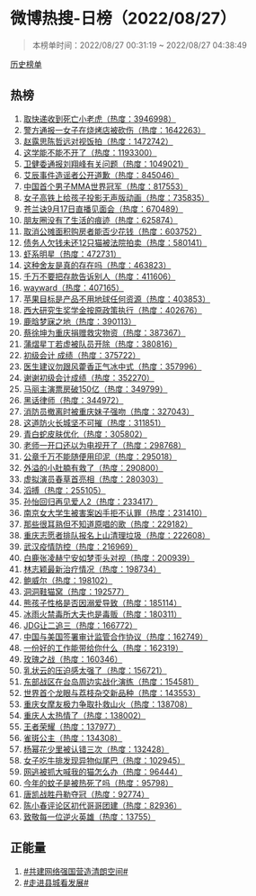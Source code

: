 <h1>
微博热搜-日榜（2022/08/27）
</h1>
<blockquote>
<p>
本榜单时间：2022/08/27 00:31:19 ~ 2022/08/27 04:38:49
</p>
</blockquote>
<p>
<a href="https://github.com/daifee/weibo-hot-search/tree/main/archives/daily">历史榜单</a>
</p>
<h2>
热榜
</h2>
<ol>

<li>
<a href="https://s.weibo.com/weibo?q=%23%E5%8F%96%E5%BF%AB%E9%80%92%E6%94%B6%E5%88%B0%E6%AD%BB%E4%BA%A1%E5%B0%8F%E8%80%81%E8%99%8E%23" target="weibo">
取快递收到死亡小老虎（热度：3946998）
</a>
</li>

<li>
<a href="https://s.weibo.com/weibo?q=%23%E8%AD%A6%E6%96%B9%E9%80%9A%E6%8A%A5%E4%B8%80%E5%A5%B3%E5%AD%90%E5%9C%A8%E7%83%A7%E7%83%A4%E5%BA%97%E8%A2%AB%E7%A0%8D%E4%BC%A4%23" target="weibo">
警方通报一女子在烧烤店被砍伤（热度：1642263）
</a>
</li>

<li>
<a href="https://s.weibo.com/weibo?q=%23%E8%B5%B5%E9%9C%B2%E6%80%9D%E9%99%88%E5%93%B2%E8%BF%9C%E5%AF%B9%E8%A7%86%E9%A5%AD%E6%8B%8D%23" target="weibo">
赵露思陈哲远对视饭拍（热度：1472742）
</a>
</li>

<li>
<a href="https://s.weibo.com/weibo?q=%23%E8%BF%99%E5%AD%A6%E8%83%BD%E4%B8%8D%E8%83%BD%E4%B8%8D%E5%BC%80%E4%BA%86%23" target="weibo">
这学能不能不开了（热度：1193300）
</a>
</li>

<li>
<a href="https://s.weibo.com/weibo?q=%23%E5%8D%AB%E5%81%A5%E5%A7%94%E9%80%9A%E6%8A%A5%E5%88%98%E7%BF%94%E5%B3%B0%E6%9C%89%E5%85%B3%E9%97%AE%E9%A2%98%23" target="weibo">
卫健委通报刘翔峰有关问题（热度：1049021）
</a>
</li>

<li>
<a href="https://s.weibo.com/weibo?q=%23%E8%89%BE%E8%BE%B0%E4%BA%8B%E4%BB%B6%E9%80%A0%E8%B0%A3%E8%80%85%E5%85%AC%E5%BC%80%E9%81%93%E6%AD%89%23" target="weibo">
艾辰事件造谣者公开道歉（热度：845046）
</a>
</li>

<li>
<a href="https://s.weibo.com/weibo?q=%23%E4%B8%AD%E5%9B%BD%E9%A6%96%E4%B8%AA%E7%94%B7%E5%AD%90MMA%E4%B8%96%E7%95%8C%E5%86%A0%E5%86%9B%23" target="weibo">
中国首个男子MMA世界冠军（热度：817553）
</a>
</li>

<li>
<a href="https://s.weibo.com/weibo?q=%23%E5%A5%B3%E5%AD%90%E9%AB%98%E9%93%81%E4%B8%8A%E7%BB%99%E5%AD%A9%E5%AD%90%E6%8A%95%E5%BD%B1%E6%97%A0%E5%A3%B0%E7%89%88%E5%8A%A8%E7%94%BB%23" target="weibo">
女子高铁上给孩子投影无声版动画（热度：735835）
</a>
</li>

<li>
<a href="https://s.weibo.com/weibo?q=%23%E8%8B%8D%E5%85%B0%E8%AF%809%E6%9C%8817%E6%97%A5%E7%9B%B4%E6%92%AD%E8%A7%81%E9%9D%A2%E4%BC%9A%23" target="weibo">
苍兰诀9月17日直播见面会（热度：670489）
</a>
</li>

<li>
<a href="https://s.weibo.com/weibo?q=%23%E6%9C%8B%E5%8F%8B%E5%9C%88%E6%B2%A1%E6%9C%89%E4%BA%86%E7%94%9F%E6%B4%BB%E7%9A%84%E7%97%95%E8%BF%B9%23" target="weibo">
朋友圈没有了生活的痕迹（热度：625874）
</a>
</li>

<li>
<a href="https://s.weibo.com/weibo?q=%23%E5%8F%96%E6%B6%88%E5%85%AC%E6%91%8A%E9%9D%A2%E7%A7%AF%E8%B4%AD%E6%88%BF%E8%80%85%E8%83%BD%E5%90%A6%E5%B0%91%E8%8A%B1%E9%92%B1%23" target="weibo">
取消公摊面积购房者能否少花钱（热度：603752）
</a>
</li>

<li>
<a href="https://s.weibo.com/weibo?q=%23%E5%80%BA%E5%8A%A1%E4%BA%BA%E6%AC%A0%E9%92%B1%E6%9C%AA%E8%BF%9812%E5%8F%AA%E7%8C%AB%E8%A2%AB%E6%B3%95%E9%99%A2%E6%8B%8D%E5%8D%96%23" target="weibo">
债务人欠钱未还12只猫被法院拍卖（热度：580141）
</a>
</li>

<li>
<a href="https://s.weibo.com/weibo?q=%23%E8%99%BE%E7%B3%BB%E6%98%8E%E6%98%9F%23" target="weibo">
虾系明星（热度：472731）
</a>
</li>

<li>
<a href="https://s.weibo.com/weibo?q=%23%E8%BF%99%E7%A7%8D%E8%88%8D%E5%8F%8B%E6%98%AF%E7%9C%9F%E7%9A%84%E5%AD%98%E5%9C%A8%E5%90%97%23" target="weibo">
这种舍友是真的存在吗（热度：463823）
</a>
</li>

<li>
<a href="https://s.weibo.com/weibo?q=%23%E5%8D%83%E4%B8%87%E4%B8%8D%E8%A6%81%E6%8A%8A%E5%AD%98%E6%AC%BE%E5%91%8A%E8%AF%89%E5%88%AB%E4%BA%BA%23" target="weibo">
千万不要把存款告诉别人（热度：411606）
</a>
</li>

<li>
<a href="https://s.weibo.com/weibo?q=%23wayward%23" target="weibo">
wayward（热度：407165）
</a>
</li>

<li>
<a href="https://s.weibo.com/weibo?q=%23%E8%8B%B9%E6%9E%9C%E7%9B%AE%E6%A0%87%E6%98%AF%E4%BA%A7%E5%93%81%E4%B8%8D%E7%94%A8%E5%9C%B0%E7%90%83%E4%BB%BB%E4%BD%95%E8%B5%84%E6%BA%90%23" target="weibo">
苹果目标是产品不用地球任何资源（热度：403853）
</a>
</li>

<li>
<a href="https://s.weibo.com/weibo?q=%23%E8%A5%BF%E5%A4%A7%E7%A0%94%E7%A9%B6%E7%94%9F%E5%A5%96%E5%AD%A6%E9%87%91%E6%8C%89%E5%8E%9F%E6%94%BF%E7%AD%96%E6%89%A7%E8%A1%8C%23" target="weibo">
西大研究生奖学金按原政策执行（热度：402676）
</a>
</li>

<li>
<a href="https://s.weibo.com/weibo?q=%23%E9%B9%BF%E6%99%97%E6%A2%A6%E5%AF%90%E4%B9%8B%E5%9C%B0%23" target="weibo">
鹿晗梦寐之地（热度：390113）
</a>
</li>

<li>
<a href="https://s.weibo.com/weibo?q=%23%E8%94%A1%E5%BE%90%E5%9D%A4%E4%B8%BA%E9%87%8D%E5%BA%86%E6%8D%90%E8%B5%A0%E6%95%91%E7%81%BE%E7%89%A9%E8%B5%84%23" target="weibo">
蔡徐坤为重庆捐赠救灾物资（热度：387367）
</a>
</li>

<li>
<a href="https://s.weibo.com/weibo?q=%23%E8%92%B2%E7%86%A0%E6%98%9F%E4%B8%81%E8%8B%A5%E8%99%9A%E8%A2%AB%E9%98%9F%E5%91%98%E5%BC%80%E9%99%A4%23" target="weibo">
蒲熠星丁若虚被队员开除（热度：380816）
</a>
</li>

<li>
<a href="https://s.weibo.com/weibo?q=%23%E5%88%9D%E7%BA%A7%E4%BC%9A%E8%AE%A1%20%E6%88%90%E7%BB%A9%23" target="weibo">
初级会计 成绩（热度：375722）
</a>
</li>

<li>
<a href="https://s.weibo.com/weibo?q=%23%E5%8C%BB%E7%94%9F%E5%BB%BA%E8%AE%AE%E5%8B%BF%E8%B7%9F%E9%A3%8E%E8%97%BF%E9%A6%99%E6%AD%A3%E6%B0%94%E5%86%B0%E4%B8%AD%E5%BC%8F%23" target="weibo">
医生建议勿跟风藿香正气冰中式（热度：357996）
</a>
</li>

<li>
<a href="https://s.weibo.com/weibo?q=%23%E8%B0%A2%E8%B0%A2%E5%88%9D%E7%BA%A7%E4%BC%9A%E8%AE%A1%E6%88%90%E7%BB%A9%23" target="weibo">
谢谢初级会计成绩（热度：352270）
</a>
</li>

<li>
<a href="https://s.weibo.com/weibo?q=%23%E9%A9%AC%E4%B8%BD%E4%B8%BB%E6%BC%94%E7%A5%A8%E6%88%BF%E7%A0%B4150%E4%BA%BF%23" target="weibo">
马丽主演票房破150亿（热度：349799）
</a>
</li>

<li>
<a href="https://s.weibo.com/weibo?q=%23%E9%BB%91%E8%AF%9D%E5%BE%8B%E5%B8%88%23" target="weibo">
黑话律师（热度：344972）
</a>
</li>

<li>
<a href="https://s.weibo.com/weibo?q=%23%E6%B6%88%E9%98%B2%E5%91%98%E6%92%A4%E7%A6%BB%E6%97%B6%E8%A2%AB%E9%87%8D%E5%BA%86%E5%A6%B9%E5%AD%90%E5%BC%BA%E5%90%BB%23" target="weibo">
消防员撤离时被重庆妹子强吻（热度：327043）
</a>
</li>

<li>
<a href="https://s.weibo.com/weibo?q=%23%E8%BF%99%E9%81%93%E9%98%B2%E7%81%AB%E9%95%BF%E5%9F%8E%E5%9D%9A%E4%B8%8D%E5%8F%AF%E6%91%A7%23" target="weibo">
这道防火长城坚不可摧（热度：311851）
</a>
</li>

<li>
<a href="https://s.weibo.com/weibo?q=%23%E9%9D%92%E7%99%BD%E8%9B%87%E7%9A%AE%E8%82%A4%E4%BC%98%E5%8C%96%23" target="weibo">
青白蛇皮肤优化（热度：305802）
</a>
</li>

<li>
<a href="https://s.weibo.com/weibo?q=%23%E8%80%81%E5%B8%88%E4%B8%80%E5%BC%80%E5%8F%A3%E8%BF%98%E4%BB%A5%E4%B8%BA%E7%94%B5%E8%A7%86%E5%BC%80%E4%BA%86%23" target="weibo">
老师一开口还以为电视开了（热度：298768）
</a>
</li>

<li>
<a href="https://s.weibo.com/weibo?q=%23%E5%85%AC%E7%AB%A0%E5%8D%83%E4%B8%87%E4%B8%8D%E8%83%BD%E9%9A%8F%E4%BE%BF%E7%94%A8%E5%8D%B0%E6%B3%A5%23" target="weibo">
公章千万不能随便用印泥（热度：295018）
</a>
</li>

<li>
<a href="https://s.weibo.com/weibo?q=%23%E5%A4%96%E6%BA%A2%E7%9A%84%E5%B0%8F%E8%82%9A%E8%85%A9%E6%9C%89%E6%95%91%E4%BA%86%23" target="weibo">
外溢的小肚腩有救了（热度：290800）
</a>
</li>

<li>
<a href="https://s.weibo.com/weibo?q=%23%E8%99%9A%E6%8B%9F%E6%BC%94%E5%91%98%E6%98%A5%E8%8D%89%E9%A6%96%E4%BA%AE%E7%9B%B8%23" target="weibo">
虚拟演员春草首亮相（热度：280303）
</a>
</li>

<li>
<a href="https://s.weibo.com/weibo?q=%23%E6%BB%94%E6%90%8F%23" target="weibo">
滔搏（热度：255105）
</a>
</li>

<li>
<a href="https://s.weibo.com/weibo?q=%23%E5%AD%99%E6%80%A1%E5%9B%9E%E5%BD%92%E5%86%8D%E8%A7%81%E7%88%B1%E4%BA%BA2%23" target="weibo">
孙怡回归再见爱人2（热度：233417）
</a>
</li>

<li>
<a href="https://s.weibo.com/weibo?q=%23%E5%8D%97%E4%BA%AC%E5%A5%B3%E5%A4%A7%E5%AD%A6%E7%94%9F%E8%A2%AB%E5%AE%B3%E6%A1%88%E5%87%B6%E6%89%8B%E6%8B%92%E4%B8%8D%E8%AE%A4%E7%BD%AA%23" target="weibo">
南京女大学生被害案凶手拒不认罪（热度：231410）
</a>
</li>

<li>
<a href="https://s.weibo.com/weibo?q=%23%E9%82%A3%E4%BA%9B%E5%BE%88%E8%80%B3%E7%86%9F%E4%BD%86%E4%B8%8D%E7%9F%A5%E9%81%93%E5%8E%9F%E5%94%B1%E7%9A%84%E6%AD%8C%23" target="weibo">
那些很耳熟但不知道原唱的歌（热度：229182）
</a>
</li>

<li>
<a href="https://s.weibo.com/weibo?q=%23%E9%87%8D%E5%BA%86%E5%BF%97%E6%84%BF%E8%80%85%E6%8E%92%E9%98%9F%E6%8A%A5%E5%90%8D%E4%B8%8A%E5%B1%B1%E6%B8%85%E7%90%86%E5%9E%83%E5%9C%BE%23" target="weibo">
重庆志愿者排队报名上山清理垃圾（热度：222608）
</a>
</li>

<li>
<a href="https://s.weibo.com/weibo?q=%23%E6%AD%A6%E6%B1%89%E7%96%AB%E6%83%85%E9%98%B2%E6%8E%A7%23" target="weibo">
武汉疫情防控（热度：216969）
</a>
</li>

<li>
<a href="https://s.weibo.com/weibo?q=%23%E7%99%BD%E9%B9%BF%E5%BC%A0%E5%87%8C%E8%B5%AB%E5%AE%81%E5%AE%89%E5%A6%82%E6%A2%A6%E6%AD%AA%E5%A4%B4%E5%AF%B9%E8%A7%86%23" target="weibo">
白鹿张凌赫宁安如梦歪头对视（热度：200939）
</a>
</li>

<li>
<a href="https://s.weibo.com/weibo?q=%23%E6%9E%97%E5%BF%97%E9%A2%96%E6%9C%80%E6%96%B0%E6%B2%BB%E7%96%97%E6%83%85%E5%86%B5%23" target="weibo">
林志颖最新治疗情况（热度：198734）
</a>
</li>

<li>
<a href="https://s.weibo.com/weibo?q=%23%E9%B2%8D%E5%A8%81%E5%B0%94%23" target="weibo">
鲍威尔（热度：198102）
</a>
</li>

<li>
<a href="https://s.weibo.com/weibo?q=%23%E6%B4%9E%E6%B4%9E%E9%9E%8B%E7%8C%AB%E7%AA%9D%23" target="weibo">
洞洞鞋猫窝（热度：192577）
</a>
</li>

<li>
<a href="https://s.weibo.com/weibo?q=%23%E7%86%8A%E5%AD%A9%E5%AD%90%E6%80%A7%E6%A0%BC%E6%98%AF%E5%90%A6%E5%9B%A0%E6%BA%BA%E7%88%B1%E5%AF%BC%E8%87%B4%23" target="weibo">
熊孩子性格是否因溺爱导致（热度：185114）
</a>
</li>

<li>
<a href="https://s.weibo.com/weibo?q=%23%E5%86%B0%E9%9B%A8%E7%81%AB%E7%A6%81%E6%AF%92%E6%89%80%E5%A4%A7%E5%A4%AB%E4%B9%9F%E6%98%AF%E6%AF%92%E8%B4%A9%23" target="weibo">
冰雨火禁毒所大夫也是毒贩（热度：180311）
</a>
</li>

<li>
<a href="https://s.weibo.com/weibo?q=%23JDG%E8%AE%A9%E4%BA%8C%E8%BF%BD%E4%B8%89%23" target="weibo">
JDG让二追三（热度：166772）
</a>
</li>

<li>
<a href="https://s.weibo.com/weibo?q=%23%E4%B8%AD%E5%9B%BD%E4%B8%8E%E7%BE%8E%E5%9B%BD%E7%AD%BE%E7%BD%B2%E5%AE%A1%E8%AE%A1%E7%9B%91%E7%AE%A1%E5%90%88%E4%BD%9C%E5%8D%8F%E8%AE%AE%23" target="weibo">
中国与美国签署审计监管合作协议（热度：162749）
</a>
</li>

<li>
<a href="https://s.weibo.com/weibo?q=%23%E4%B8%80%E4%BB%BD%E5%A5%BD%E7%9A%84%E5%B7%A5%E4%BD%9C%E8%83%BD%E5%B8%A6%E7%BB%99%E4%BD%A0%E4%BB%80%E4%B9%88%23" target="weibo">
一份好的工作能带给你什么（热度：162319）
</a>
</li>

<li>
<a href="https://s.weibo.com/weibo?q=%23%E7%8E%AB%E7%91%B0%E4%B9%8B%E6%88%98%23" target="weibo">
玫瑰之战（热度：160346）
</a>
</li>

<li>
<a href="https://s.weibo.com/weibo?q=%23%E4%B9%B3%E7%8A%B6%E4%BA%91%E7%9A%84%E5%8E%8B%E8%BF%AB%E6%84%9F%E5%A4%AA%E5%BC%BA%E4%BA%86%23" target="weibo">
乳状云的压迫感太强了（热度：156721）
</a>
</li>

<li>
<a href="https://s.weibo.com/weibo?q=%23%E4%B8%9C%E9%83%A8%E6%88%98%E5%8C%BA%E5%9C%A8%E5%8F%B0%E5%B2%9B%E5%91%A8%E8%BE%B9%E5%AE%9E%E6%88%98%E5%8C%96%E6%BC%94%E7%BB%83%23" target="weibo">
东部战区在台岛周边实战化演练（热度：154581）
</a>
</li>

<li>
<a href="https://s.weibo.com/weibo?q=%23%E4%B8%96%E7%95%8C%E9%A6%96%E4%B8%AA%E9%BE%99%E7%9C%BC%E4%B8%8E%E8%8D%94%E6%9E%9D%E6%9D%82%E4%BA%A4%E6%96%B0%E5%93%81%E7%A7%8D%23" target="weibo">
世界首个龙眼与荔枝杂交新品种（热度：143553）
</a>
</li>

<li>
<a href="https://s.weibo.com/weibo?q=%23%E9%87%8D%E5%BA%86%E5%A5%B3%E6%91%A9%E5%8F%8B%E6%9E%81%E5%8A%9B%E4%BA%89%E5%8F%96%E6%89%91%E6%95%91%E5%B1%B1%E7%81%AB%23" target="weibo">
重庆女摩友极力争取扑救山火（热度：138708）
</a>
</li>

<li>
<a href="https://s.weibo.com/weibo?q=%23%E9%87%8D%E5%BA%86%E4%BA%BA%E5%A4%AA%E7%83%AD%E6%83%85%E4%BA%86%23" target="weibo">
重庆人太热情了（热度：138002）
</a>
</li>

<li>
<a href="https://s.weibo.com/weibo?q=%23%E7%8E%8B%E8%80%85%E8%8D%A3%E8%80%80%23" target="weibo">
王者荣耀（热度：137977）
</a>
</li>

<li>
<a href="https://s.weibo.com/weibo?q=%23%E9%9B%80%E6%96%91%E5%85%AC%E4%B8%BB%23" target="weibo">
雀斑公主（热度：134308）
</a>
</li>

<li>
<a href="https://s.weibo.com/weibo?q=%23%E6%9D%A8%E5%B9%82%E8%8A%B1%E5%B0%91%E9%87%8C%E8%A2%AB%E8%AE%A4%E9%94%99%E4%B8%89%E6%AC%A1%23" target="weibo">
杨幂花少里被认错三次（热度：132428）
</a>
</li>

<li>
<a href="https://s.weibo.com/weibo?q=%23%E5%A5%B3%E5%AD%90%E5%90%83%E7%89%9B%E6%8E%92%E5%8F%91%E7%8E%B0%E5%BC%82%E7%89%A9%E4%BC%BC%E5%B0%BE%E5%B7%B4%23" target="weibo">
女子吃牛排发现异物似尾巴（热度：102945）
</a>
</li>

<li>
<a href="https://s.weibo.com/weibo?q=%23%E7%BD%91%E9%80%83%E8%A2%AB%E6%8A%93%E5%A4%A7%E5%96%8A%E6%88%91%E7%9A%84%E7%8C%AB%E6%80%8E%E4%B9%88%E5%8A%9E%23" target="weibo">
网逃被抓大喊我的猫怎么办（热度：96444）
</a>
</li>

<li>
<a href="https://s.weibo.com/weibo?q=%23%E4%BB%8A%E5%B9%B4%E7%9A%84%E8%9A%8A%E5%AD%90%E6%98%AF%E8%A2%AB%E7%83%AD%E6%AD%BB%E4%BA%86%E5%90%97%23" target="weibo">
今年的蚊子是被热死了吗（热度：95798）
</a>
</li>

<li>
<a href="https://s.weibo.com/weibo?q=%23%E5%94%90%E5%87%AF%E6%88%98%E8%83%9C%E4%B8%B9%E5%8B%92%E5%A4%BA%E5%86%A0%23" target="weibo">
唐凯战胜丹勒夺冠（热度：92774）
</a>
</li>

<li>
<a href="https://s.weibo.com/weibo?q=%23%E9%99%88%E5%B0%8F%E6%98%A5%E8%AF%84%E8%AE%BA%E5%8C%BA%E5%88%9D%E4%BB%A3%E5%93%A5%E5%93%A5%E5%9B%A2%E5%BB%BA%23" target="weibo">
陈小春评论区初代哥哥团建（热度：82936）
</a>
</li>

<li>
<a href="https://s.weibo.com/weibo?q=%23%E8%87%B4%E6%95%AC%E6%AF%8F%E4%B8%80%E4%BD%8D%E9%80%86%E7%81%AB%E8%8B%B1%E9%9B%84%23" target="weibo">
致敬每一位逆火英雄（热度：13755）
</a>
</li>

</ol>
<h2>
正能量
</h2>
<ol>

<li>
<a href="https://s.weibo.com/weibo?q=%23%23%E5%85%B1%E5%BB%BA%E7%BD%91%E7%BB%9C%E5%BC%BA%E5%9B%BD%E8%90%A5%E9%80%A0%E6%B8%85%E6%9C%97%E7%A9%BA%E9%97%B4%23%23" target="weibo">
#共建网络强国营造清朗空间#
</a>
</li>

<li>
<a href="https://s.weibo.com/weibo?q=%23%23%E8%B5%B0%E8%BF%9B%E5%8E%BF%E5%9F%8E%E7%9C%8B%E5%8F%91%E5%B1%95%23%23" target="weibo">
#走进县城看发展#
</a>
</li>

</ol>